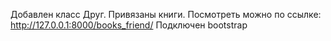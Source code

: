 Добавлен класс Друг.
Привязаны книги.
Посмотреть можно по ссылке: http://127.0.0.1:8000/books_friend/
Подключен bootstrap
